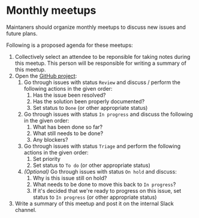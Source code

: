 # Monthly meetups

Maintaners should organize monthly meetups to discuss new issues and future plans.

Following is a proposed agenda for these meetups:

1. Collectively select an attendee to be reponsible for taking notes during this meetup. This person will be responsible for writing a summary of this meetup.
1. Open the [GitHub project](https://github.com/orgs/equinor/projects/627):
    1. Go through issues with status `Review` and discuss / perform the following actions in the given order:
        1. Has the issue been resolved?
        1. Has the solution been properly documented?
        1. Set status to `Done` (or other appropriate status)
    1. Go through issues with status `In progress` and discuss the following in the given order:
        1. What has been done so far?
        1. What still needs to be done?
        1. Any blockers?
    1. Go through issues with status `Triage` and perform the following actions in the given order:
        1. Set priority
        1. Set status to `To do` (or other appropriate status)
    1. *(Optional)* Go through issues with status `On hold` and discuss:
        1. Why is this issue still on hold?
        1. What needs to be done to move this back to `In progress`?
        1. If it's decided that we're ready to progress on this issue, set status to `In progress` (or other appropriate status)
1. Write a summary of this meetup and post it on the internal Slack channel.
